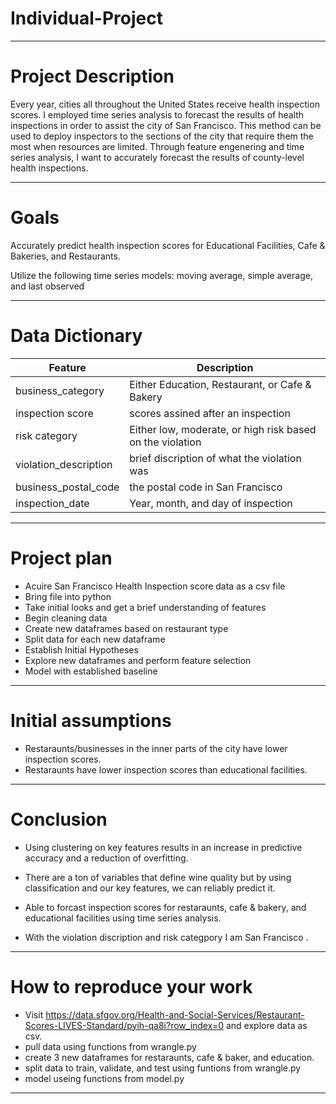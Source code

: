 # Individual-Project
---

# Project Description

Every year, cities all throughout the United States receive health inspection scores. I employed time series analysis to forecast the results of health inspections in order to assist the city of San Francisco. This method can be used to deploy inspectors to the sections of the city that require them the most when resources are limited. Through feature engenering and time series analysis, I want to accurately forecast the results of county-level health inspections.  

---

# Goals

Accurately predict health inspection scores for Educational Facilities, Cafe & Bakeries, and Restaurants. 

Utilize the following time series models: moving average, simple average, and last observed

---

# Data Dictionary

|Feature|Description|
|-|-|
|business_category|Either Education, Restaurant, or Cafe & Bakery|
|inspection score|scores assined after an inspection|
|risk category|Either low, moderate, or high risk based on the violation|
|violation_description|brief discription of what the violation was|
|business_postal_code|the postal code in San Francisco|
|inspection_date|Year, month, and day of inspection|



---

# Project plan

- Acuire San Francisco Health Inspection score data as a csv file
- Bring file into python
- Take initial looks and get a brief understanding of features
- Begin cleaning data
- Create new dataframes based on restaurant type
- Split data for each new dataframe
- Establish Initial Hypotheses 
- Explore new dataframes and perform feature selection
- Model with established baseline


---

# Initial assumptions
- Restaraunts/businesses in the inner parts of the city have lower inspection scores. 
- Restaraunts have lower inspection scores than educational facilities. 
---

# Conclusion
- Using clustering on key features results in an increase in predictive accuracy and a reduction of overfitting.
- There are a ton of variables that define wine quality but by using classification and our key features, we can reliably predict it.

- Able to forcast inspection scores for restaraunts, cafe & bakery, and educational facilities using time series analysis.
- With the violation discription and risk categpory I am San Francisco .

---

# How to reproduce your work
- Visit https://data.sfgov.org/Health-and-Social-Services/Restaurant-Scores-LIVES-Standard/pyih-qa8i?row_index=0 and explore data as csv.
- pull data using functions from wrangle.py
- create 3 new dataframes for restaraunts, cafe & baker, and education. 
- split data to train, validate, and test using funtions from wrangle.py
- model useing functions from model.py
---
